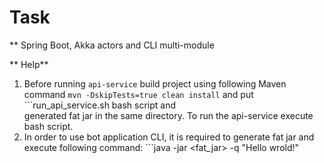 # Task
** Spring Boot, Akka actors and CLI multi-module

** Help**
1. Before running ```api-service``` build project using following Maven command ```mvn -DskipTests=true clean install``` and put ```run_api_service.sh bash script and  
generated fat jar in the same directory. To run the api-service execute bash script.
2. In order to use bot application CLI, it is required to generate fat jar and execute following command: ```java -jar <fat_jar> -q "Hello wrold!"
